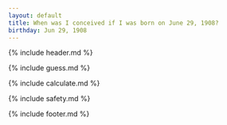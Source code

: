 ```yaml
---
layout: default
title: When was I conceived if I was born on June 29, 1908?
birthday: Jun 29, 1908
---
```


{% include header.md %}

{% include guess.md %}

{% include calculate.md %}

{% include safety.md %}

{% include footer.md %}



